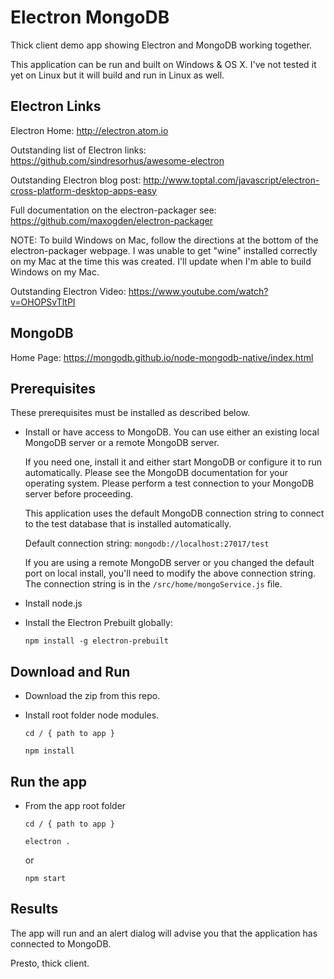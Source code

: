 # Electron MongoDB

Thick client demo app showing Electron and MongoDB working together.

This application can be run and built on Windows & OS X.  I've not tested it yet on Linux but it will build and run in Linux as well.

## Electron Links

Electron Home: http://electron.atom.io

Outstanding list of Electron links: https://github.com/sindresorhus/awesome-electron

Outstanding Electron blog post: http://www.toptal.com/javascript/electron-cross-platform-desktop-apps-easy

Full documentation on the electron-packager see: https://github.com/maxogden/electron-packager

NOTE:  To build Windows on Mac, follow the directions at the bottom of the electron-packager webpage.  I was unable to get "wine" installed correctly on my Mac at the time this was created.  I'll update when I'm able to build Windows on my Mac.

Outstanding Electron Video:  https://www.youtube.com/watch?v=OHOPSvTltPI

## MongoDB

Home Page: https://mongodb.github.io/node-mongodb-native/index.html

## Prerequisites

These prerequisites must be installed as described below.

- Install or have access to MongoDB.  You can use either an existing local MongoDB server or a remote MongoDB server.

	If you need one, install it and either start MongoDB or configure it to run automatically.  Please see the MongoDB documentation for your operating system. Please perform a test connection to your MongoDB server before proceeding.

	This application uses the default MongoDB connection string to connect to the test database that is installed automatically.

	Default connection string:	`mongodb://localhost:27017/test`

	If you are using a remote MongoDB server or you changed the default port on local install, you'll need to modify the above connection string.  The connection string is in the `/src/home/mongoService.js` file.


- Install node.js

- Install the Electron Prebuilt globally:

	`npm install -g electron-prebuilt`

## Download and Run

- Download the zip from this repo.
- Install root folder node modules.

	`cd / { path to app }`

	`npm install`


## Run the app

- From the app root folder

	`cd / { path to app }`

	`electron .`

	or

	`npm start`

## Results

The app will run and an alert dialog will advise you that the application has connected to MongoDB.

Presto, thick client.
